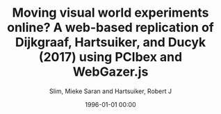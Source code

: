 ---
layout: post
title: Moving visual world experiments online? A web-based replication of Dijkgraaf, Hartsuiker, and Ducyk (2017) using PCIbex and WebGazer.js

date: 1996-01-01 00:00
author: Slim, Mieke Saran and Hartsuiker, Robert J
year: 
---